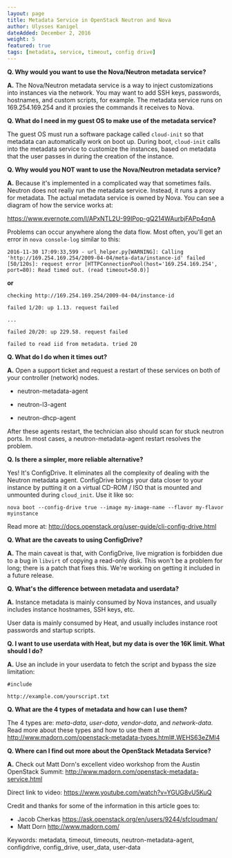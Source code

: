 ```yaml
---
layout: page
title: Metadata Service in OpenStack Neutron and Nova
author: Ulysses Kanigel
dateAdded: December 2, 2016
weight: 5
featured: true
tags: [metadata, service, timeout, config drive]
---
```


**Q. Why would you want to use the Nova/Neutron metadata service?**

**A.** The Nova/Neutron metadata service is a way to inject customizations into instances via the network.  You may want to add SSH keys, passwords, hostnames, and custom scripts, for example.  The metadata service runs on 169.254.169.254 and it proxies the commands it receives to Nova.

**Q. What do I need in my guest OS to make use of the metadata service?**

The guest OS must run a software package called `cloud-init` so that metadata can automatically work on boot up. During boot, `cloud-init` calls into the metadata service to customize the instances, based on metadata that the user passes in during the creation of the instance.

**Q. Why would you NOT want to use the Nova/Neutron metadata service?**

**A.** Because it's implemented in a complicated way that sometimes fails.  Neutron does not really run the metadata service.  Instead, it runs a proxy for metadata. The actual metadata service is owned by Nova.  You can see a diagram of how the service works at:

https://www.evernote.com/l/APxNTL2U-99IPop-gQ214WAurbjFAPp4qnA

Problems can occur anywhere along the data flow.  Most often, you'll get an error in `nova console-log` similar to this:

```
2016-11-30 17:09:33,599 - url_helper.py[WARNING]: Calling 'http://169.254.169.254/2009-04-04/meta-data/instance-id' failed [50/120s]: request error [HTTPConnectionPool(host='169.254.169.254', port=80): Read timed out. (read timeout=50.0)]

```

**or**

```
checking http://169.254.169.254/2009-04-04/instance-id

failed 1/20: up 1.13. request failed

...

failed 20/20: up 229.58. request failed

failed to read iid from metadata. tried 20
```

**Q. What do I do when it times out?**

**A.** Open a support ticket and request a restart of these services on both of your controller (network) nodes.

 * neutron-metadata-agent

 * neutron-l3-agent

 * neutron-dhcp-agent

After these agents restart, the technician also should scan for stuck neutron ports.  In most cases, a neutron-metadata-agent restart resolves the problem.

**Q. Is there a simpler, more reliable alternative?**

Yes!  It's ConfigDrive.  It eliminates all the complexity of dealing with the Neutron metadata agent.  ConfigDrive brings your data closer to your instance by putting it on a virtual CD-ROM / ISO that is mounted and unmounted during `cloud_init`.  Use it like so:

```
nova boot --config-drive true --image my-image-name --flavor my-flavor myinstance
```

Read more at: http://docs.openstack.org/user-guide/cli-config-drive.html

**Q. What are the caveats to using ConfigDrive?**

**A.** The main caveat is that, with ConfigDrive, live migration is forbidden due to a bug in `libvirt` of copying a read-only disk.  This won't be a problem for long; there is a patch that fixes this.  We're working on getting it included in a future release.

**Q. What's the difference between metadata and userdata?**

**A.** Instance metadata is mainly consumed by Nova instances, and usually includes instance hostnames, SSH keys, etc.

User data is mainly consumed by Heat, and usually includes instance root passwords and startup scripts.

**Q. I want to use userdata with Heat, but my data is over the 16K limit. What should I do?**

**A.** Use an include in your userdata to fetch the script and bypass the size limitation:
```
#include

http://example.com/yourscript.txt

```

**Q. What are the 4 types of metadata and how can I use them?**

The 4 types are: *meta-data*, *user-data*, *vendor-data*, and *network-data*.  Read more about these types and how to use them at http://www.madorn.com/openstack-metadata-types.html#.WEHS63eZMl4

**Q. Where can I find out more about the OpenStack Metadata Service?**

**A.** Check out Matt Dorn's excellent video workshop from the Austin OpenStack Summit: http://www.madorn.com/openstack-metadata-service.html

Direct link to video: https://www.youtube.com/watch?v=YGUG8vU5KuQ

Credit and thanks for some of the information in this article goes to:

 * Jacob Cherkas https://ask.openstack.org/en/users/9244/sfcloudman/
 * Matt Dorn http://www.madorn.com/

Keywords: metadata, timeout, timeouts, neutron-metadata-agent, configdrive, config_drive, user_data, user-data
